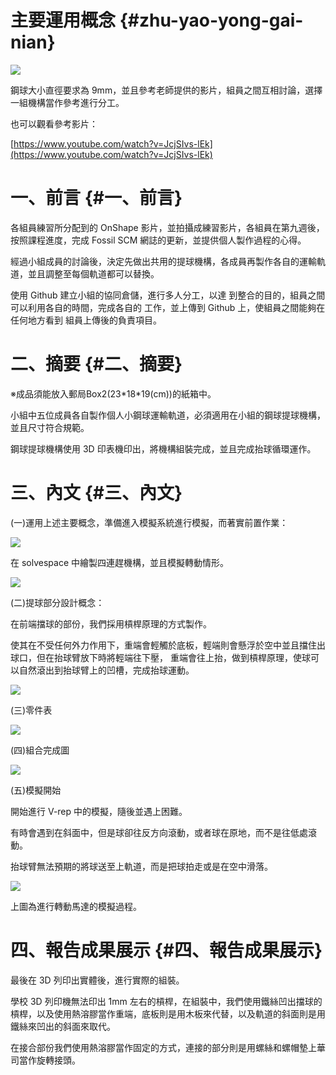 # 主要運用概念 {#zhu-yao-yong-gai-nian}

![](https://s40523123.gitbooks.io/cd_week3/content/assets/picture15.png)

鋼球大小直徑要求為 9mm，並且參考老師提供的影片，組員之間互相討論，選擇一組機構當作參考進行分工。

也可以觀看參考影片：

​[https://www.youtube.com/watch?v=JcjSIvs-lEk](https://www.youtube.com/watch?v=JcjSIvs-lEk)​

# 一、前言 {#一、前言}

各組員練習所分配到的 OnShape 影片，並拍攝成練習影片，各組員在第九週後，按照課程進度，完成 Fossil SCM 網誌的更新，並提供個人製作過程的心得。

經過小組成員的討論後，決定先做出共用的提球機構，各成員再製作各自的運輸軌道，並且調整至每個軌道都可以替換。

使用 Github 建立小組的協同倉儲，進行多人分工，以達 到整合的目的，組員之間可以利用各自的時間，完成各自的 工作，並上傳到 Github 上，使組員之間能夠在任何地方看到 組員上傳後的負責項目。

# 二、摘要 {#二、摘要}

※成品須能放入郵局Box2\(23\*18\*19\(cm\)\)的紙箱中。

小組中五位成員各自製作個人小鋼球運輸軌道，必須適用在小組的鋼球提球機構，並且尺寸符合規範。

鋼球提球機構使用 3D 印表機印出，將機構組裝完成，並且完成抬球循環運作。

# 三、內文 {#三、內文}

\(一\)運用上述主要概念，準備進入模擬系統進行模擬，而著實前置作業：

![](https://s40523123.gitbooks.io/cd_week3/content/assets/picture16.png)

在 solvespace 中繪製四連趕機構，並且模擬轉動情形。

![](https://s40523123.gitbooks.io/cd_week3/content/assets/picture17.png)

\(二\)提球部分設計概念：

在前端擋球的部份，我們採用槓桿原理的方式製作。

使其在不受任何外力作用下，重端會輕觸於底板，輕端則會懸浮於空中並且擋住出球口，但在抬球臂放下時將輕端往下壓， 重端會往上抬，做到槓桿原理，使球可以自然滾出到抬球臂上的凹槽，完成抬球運動。

![](https://s40523123.gitbooks.io/cd_week3/content/assets/picture18.png)

\(三\)零件表

![](https://s40523123.gitbooks.io/cd_week3/content/assets/picture19.png)

\(四\)組合完成圖

![](https://s40523123.gitbooks.io/cd_week3/content/assets/picture20.png)

\(五\)模擬開始

開始進行 V-rep 中的模擬，隨後並遇上困難。

有時會遇到在斜面中，但是球卻往反方向滾動，或者球在原地，而不是往低處滾動。

抬球臂無法預期的將球送至上軌道，而是把球拍走或是在空中滑落。

![](https://s40523123.gitbooks.io/cd_week3/content/assets/picture21.png)

上圖為進行轉動馬達的模擬過程。

# 四、報告成果展示 {#四、報告成果展示}

最後在 3D 列印出實體後，進行實際的組裝。

學校 3D 列印機無法印出 1mm 左右的槓桿，在組裝中，我們使用鐵絲凹出擋球的槓桿，以及使用熱溶膠當作重端，底板則是用木板來代替，以及軌道的斜面則是用鐵絲來凹出的斜面來取代。

在接合部份我們使用熱溶膠當作固定的方式，連接的部分則是用螺絲和螺帽墊上華司當作旋轉接頭。

